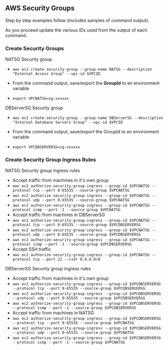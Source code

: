 ## AWS Security Groups

Step by step examples follow (includes samples of command output).

As you proceed update the various IDs used from the output of each command.

### Create Security Groups

NATSG Security group

- `aws ec2 create-security-group --group-name NATSG --description "External Access Group" --vpc-id $VPCID`

- From the command output, save/export the **GroupId** to en environment variable
- `export VPCNATSG=sg-xxxxxx`

DBServerSG Security group

- `aws ec2 create-security-group --group-name DBServerSG --description "Internal Database Servers Group" --vpc-id $VPCID`

- From the command output, save/export the GroupId to en environment variable
- `export VPCDBSERVERSG=sg-xxxxxx`

### Create Security Group Ingress Rules

NATSG Security group ingress rules

- Accept traffic from machines in it's own group
- `aws ec2 authorize-security-group-ingress --group-id $VPCNATSG --protocol tcp --port 0-65535 --source-group $VPCNATSG`
- `aws ec2 authorize-security-group-ingress --group-id $VPCNATSG --protocol udp --port 0-65535 --source-group $VPCNATSG`
- `aws ec2 authorize-security-group-ingress --group-id $VPCNATSG --protocol icmp --port -1 --source-group $VPCNATSG`
- Accept traffic from machines in DBServerSG
- `aws ec2 authorize-security-group-ingress --group-id $VPCNATSG --protocol tcp --port 0-65535 --source-group $VPCDBSERVERSG`
- `aws ec2 authorize-security-group-ingress --group-id $VPCNATSG --protocol udp --port 0-65535 --source-group $VPCDBSERVERSG`
- `aws ec2 authorize-security-group-ingress --group-id $VPCNATSG --protocol icmp --port -1 --source-group $VPCDBSERVERSG`
- Accept SSH traffic
- `aws ec2 authorize-security-group-ingress --group-id $VPCNATSG --protocol tcp --port 22 --cidr 0.0.0.0/0`

DBServerSG Security group ingress rules

- Accept traffic from machines in it's own group
- `aws ec2 authorize-security-group-ingress --group-id $VPCDBSERVERSG --protocol tcp --port 0-65535 --source-group $VPCDBSERVERSG`
- `aws ec2 authorize-security-group-ingress --group-id $VPCDBSERVERSG --protocol udp --port 0-65535 --source-group $VPCDBSERVERSG`
- `aws ec2 authorize-security-group-ingress --group-id $VPCDBSERVERSG --protocol icmp --port -1 --source-group $VPCDBSERVERSG`
- Accept traffic from machines in NATSG
- `aws ec2 authorize-security-group-ingress --group-id $VPCDBSERVERSG --protocol tcp --port 0-65535 --source-group $VPCNATSG`
- `aws ec2 authorize-security-group-ingress --group-id $VPCDBSERVERSG --protocol udp --port 0-65535 --source-group $VPCNATSG`
- `aws ec2 authorize-security-group-ingress --group-id $VPCDBSERVERSG --protocol icmp --port -1 --source-group $VPCNATSG`

